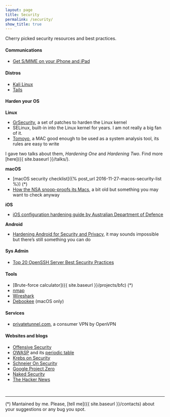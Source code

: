 ```yaml
---
layout: page
title: Security
permalink: /security/
show_title: true
---
```


Cherry picked security resources and best practices.

#### Communications

- [Get S/MIME on your iPhone and iPad](https://nerd.one/how-to-set-up-smime-on-iphone-and-mac/)

#### Distros

- [Kali Linux](http://kali.org)
- [Tails](http://tails.boum.org)

#### Harden your OS

**Linux**

- [GrSecurity](https://grsecurity.net/), a set of patches to harden the Linux kernel
- SELinux, built-in into the Linux kernel for years. I am not really a big fan of it.
- [Tomoyo](http://tomoyo.osdn.jp/), a MAC good enough to be used as a system analysis tool, its rules are easy to write

I gave two talks about them, *Hardening One* and *Hardening Two*. Find more [here]({{ site.baseurl }}/talks/).

**macOS**

- [macOS security checklist]({% post_url 2016-11-27-macos-security-list %}) (*)
- [How the NSA snoop-proofs its Macs](http://www.macworld.com/article/2048160/how-the-nsa-snoop-proofs-its-macs.html), a bit old but something you may want to check anyway

**iOS**

- [iOS configuration hardening guide by Australian Department of Defence](http://www.asd.gov.au/publications/iOS8_Hardening_Guide.pdf)

**Android**

- [Hardening Android for Security and Privacy](https://blog.torproject.org/blog/mission-impossible-hardening-android-security-and-privacy), it may sounds impossible but there’s still something you can do

#### Sys Admin

- [Top 20 OpenSSH Server Best Security Practices](http://www.cyberciti.biz/tips/linux-unix-bsd-openssh-server-best-practices.html)

#### Tools

- [Brute-force calculator]({{ site.baseurl }}/projects/bfc) (*)
- [nmap](http://nmap.org)
- [Wireshark](http://wireshark.org/)
- [Debookee](http://debookee.com) (macOS only)

#### Services

- [privatetunnel.com](https://www.privatetunnel.com/home/?referral=NUTAYZHU54), a consumer VPN by OpenVPN

#### Websites and blogs

- [Offensive Security](http://offensive-security.com)
- [OWASP](http://owasp.org/) and its [periodic table](https://www.owasp.org/index.php/OWASP_Periodic_Table_of_Vulnerabilities#Periodic_Table_of_Vulnerabilities)
- [Krebs on Security](https://krebsonsecurity.com/)
- [Schneier On Security](http://www.schneier.com/blog/)
- [Google Project Zero](http://googleprojectzero.blogspot.com)
- [Naked Security](https://nakedsecurity.sophos.com/)
- [The Hacker News](https://thehackernews.com/)

<br>

---

(*) Mantained by me. Please, [tell me]({{ site.baseurl }}/contacts) about your suggestions or any bug you spot.
